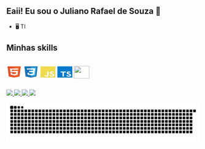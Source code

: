 ## Eaii! Eu sou o Juliano Rafael de Souza 🤙

- 🖥 TI
  
 ## Minhas skills
 <div style="display: inline_block"><br>
	  <img align="center" alt="Juliano-HTML" height="30" width="40" src="https://raw.githubusercontent.com/devicons/devicon/master/icons/html5/html5-original.svg">
	  <img align="center" alt="Juliano-CSS" height="30" width="40" src="https://raw.githubusercontent.com/devicons/devicon/master/icons/css3/css3-original.svg">
	  <img align="center" alt="Juliano-Js" height="30" width="40" src="https://raw.githubusercontent.com/devicons/devicon/master/icons/javascript/javascript-plain.svg">
	  <img align="center" alt="Juliano-Ts" height="30" width="40" src="https://raw.githubusercontent.com/devicons/devicon/master/icons/typescript/typescript-plain.svg">
	  <img align="center"  alt"Juliano-Angular" height="33" width="40" src="https://cdn.jsdelivr.net/gh/devicons/devicon/icons/angularjs/angularjs-original.svg" />
<div>
  
   ##
   
   <div>
<a href="https://www.linkedin.com/in/juliano-rafael-de-souza-22b5a2218" target="_blank">
	<img src="https://img.shields.io/badge/LinkedIn-0077B5?style=for-the-badge&logo=linkedin&logoColor=white" target="_blank">
</a>
	   
<a href="https://www.instagram.com/rafael_juliano_" target="_blank">
	<img src="https://img.shields.io/badge/Instagram-E4405F?style=for-the-badge&logo=instagram&logoColor=white" target="_blank">
</a>
	   
<a href="https://twitter.com/Jasspionn" target="_blank">
	 <img src="https://img.shields.io/badge/Twitter-1DA1F2?style=for-the-badge&logo=twitter&logoColor=white" target="_blank">
</a>	
	      
<a href="https://open.spotify.com/playlist/0jZlUqTGJpFG3qzO1IFBji" target="_blank">
	 <img src="https://img.shields.io/badge/Spotify-1ED760?&style=for-the-badge&logo=spotify&logoColor=white" target="_blank">
</a>
  
   ![Snake animation](https://github.com/JulianodeSouza/JulianodeSouza/blob/output/github-contribution-grid-snake.svg)		
</div>
	
